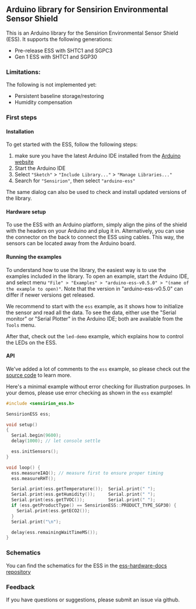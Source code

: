 ## Arduino library for Sensirion Environmental Sensor Shield

This is an Arduino library for the Sensirion Environmental Sensor
Shield (ESS). It supports the following generations:

- Pre-release ESS with SHTC1 and SGPC3
- Gen 1 ESS with SHTC1 and SGP30  

### Limitations:
The following is not implemented yet:

- Persistent baseline storage/restoring
- Humidity compensation

### First steps

#### Installation
To get started with the ESS, follow the following steps:

1. make sure you have the latest Arduino IDE installed from the [Arduino website](https://www.arduino.cc/en/Main/Software)
2. Start the Arduino IDE
3. Select `"Sketch"` > `"Include Library..."` > `"Manage Libraries..."`
4. Search for `"Sensirion"`, then select `"arduino-ess"`

The same dialog can also be used to check and install updated versions of the library.

#### Hardware setup
To use the ESS with an Arduino platform, simply align the pins of the shield with the headers on your Arduino and plug it in. Alternatively, you can use the connector on the back to connect the ESS using cables. This way, the sensors can be located away from the Arduino board.

#### Running the examples
To understand how to use the library, the easiest way is to use the examples included in the library. To open an example, start the Arduino IDE, and select menu `"File" > "Examples" > "arduino-ess-v0.5.0" > "(name of the example to open)"`. Note that the version in "arduino-ess-v0.5.0" can differ if newer versions get released.

We recommend to start with the `ess` example, as it shows how to initialize the sensor and read all the data. To see the data, either use the "Serial monitor" or "Serial Plotter" in the Arduino IDE; both are available from the `Tools` menu.

After that, check out the `led-demo` example, which explains how to control the LEDs on the ESS.

#### API

We've added a lot of comments to the `ess` example, so please check out the [source code](https://github.com/Sensirion/arduino-ess/blob/master/examples/ess/ess.ino) to learn more.


Here's a minimal example without error checking for illustration purposes.
In your demos, please use error checking as shown in the `ess` example!
```c++
#include <sensirion_ess.h>

SensirionESS ess;

void setup()
{
  Serial.begin(9600);
  delay(1000); // let console settle

  ess.initSensors();
}

void loop() {
  ess.measureIAQ(); // measure first to ensure proper timing
  ess.measureRHT();

  Serial.print(ess.getTemperature());  Serial.print(" ");
  Serial.print(ess.getHumidity());     Serial.print(" ");
  Serial.print(ess.getTVOC());         Serial.print(" ");
  if (ess.getProductType() == SensirionESS::PRODUCT_TYPE_SGP30) {
    Serial.print(ess.getECO2());
  }
  Serial.print("\n");

  delay(ess.remainingWaitTimeMS());
}
```

### Schematics

You can find the schematics for the ESS in the [ess-hardware-docs repository](https://github.com/winkj/ess-hardware-docs/blob/master/ESS_Schematic.PDF)

### Feedback
If you have questions or suggestions, please submit an issue via github.
